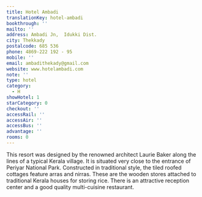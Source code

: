 ```yaml
---
title: Hotel Ambadi
translationKey: hotel-ambadi
bookthrough: ''
mailto: ''
address: Ambadi Jn,  Idukki Dist.
city: Thekkady
postalcode: 685 536
phone: 4869-222 192 - 95
mobile: ''
email: ambadithekady@gmail.com
website: www.hotelambadi.com
note: ''
type: hotel
category:
  - H
showHotel: 1
starCategory: 0
checkout: ''
accessRail: ''
accessAir: ''
accessBus: ''
advantage: ''
rooms: 0
---
```

This resort was designed by the renowned architect Laurie Baker along the lines of a typical Kerala village. It is situated very close to the entrance of Periyar National Park.    Constructed in traditional style, the tiled roofed cottages feature arras and nirras. These are the wooden stores attached to traditional Kerala houses for storing rice.     There is an attractive reception center and a good quality multi-cuisine restaurant.